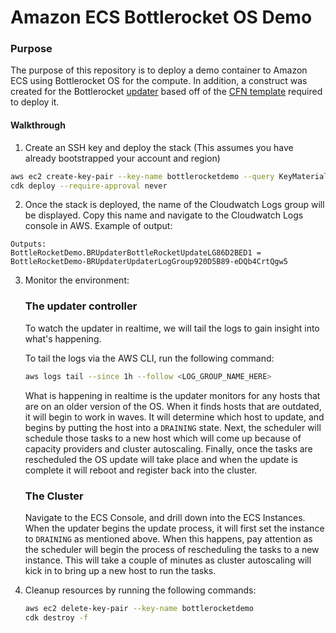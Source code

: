 # Amazon ECS Bottlerocket OS Demo

### Purpose

The purpose of this repository is to deploy a demo container to Amazon ECS using Bottlerocket OS for the compute.
In addition, a construct was created for the Bottlerocket [updater](https://github.com/bottlerocket-os/bottlerocket-ecs-updater/) based off of the [CFN template](https://github.com/bottlerocket-os/bottlerocket-ecs-updater/blob/develop/stacks/bottlerocket-ecs-updater.yaml) required to deploy it.

#### Walkthrough

1. Create an SSH key and deploy the stack (This assumes you have already bootstrapped your account and region)

```bash
aws ec2 create-key-pair --key-name bottlerocketdemo --query KeyMaterial --output text | tee -a brdemo.pem
cdk deploy --require-approval never
```

2. Once the stack is deployed, the name of the Cloudwatch Logs group will be displayed.
   Copy this name and navigate to the Cloudwatch Logs console in AWS.
   Example of output:

```
Outputs:
BottleRocketDemo.BRUpdaterBottleRocketUpdateLG86D2BED1 = BottleRocketDemo-BRUpdaterUpdaterLogGroup920D5B89-eDQb4CrtQgw5
```

3. Monitor the environment:

   ### The updater controller

   To watch the updater in realtime, we will tail the logs to gain insight into what's happening.

   To tail the logs via the AWS CLI, run the following command:

   ```bash
   aws logs tail --since 1h --follow <LOG_GROUP_NAME_HERE>
   ```

   What is happening in realtime is the updater monitors for any hosts that are on an older version of the OS.
   When it finds hosts that are outdated, it will begin to work in waves.
   It will determine which host to update, and begins by putting the host into a `DRAINING` state.
   Next, the scheduler will schedule those tasks to a new host which will come up because of capacity providers and cluster autoscaling.
   Finally, once the tasks are rescheduled the OS update will take place and when the update is complete it will reboot and register back into the cluster.

   ### The Cluster

   Navigate to the ECS Console, and drill down into the ECS Instances.  
   When the updater begins the update process, it will first set the instance to `DRAINING` as mentioned above.
   When this happens, pay attention as the scheduler will begin the process of rescheduling the tasks to a new instance.
   This will take a couple of minutes as cluster autoscaling will kick in to bring up a new host to run the tasks.

4. Cleanup resources by running the following commands:

   ```bash
   aws ec2 delete-key-pair --key-name bottlerocketdemo
   cdk destroy -f
   ```
